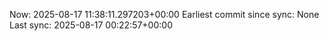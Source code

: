 Now: 2025-08-17 11:38:11.297203+00:00 Earliest commit since sync: None Last sync: 2025-08-17 00:22:57+00:00
